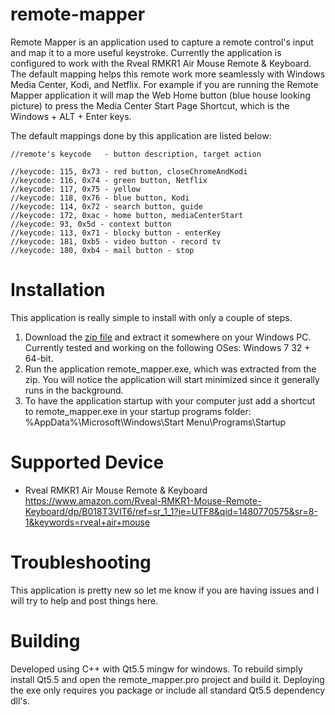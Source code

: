 # remote-mapper
Remote Mapper is an application used to capture a remote control's input and map it to a more useful keystroke.  Currently the application is configured to work with the Rveal RMKR1 Air Mouse Remote & Keyboard.  The default mapping helps this remote work more seamlessly with Windows Media Center, Kodi, and Netflix.  For example if you are running the Remote Mapper application it will map the Web Home button (blue house looking picture) to press the Media Center Start Page Shortcut, which is the Windows + ALT + Enter keys.

The default mappings done by this application are listed below:

    //remote's keycode   - button description, target action 
    
    //keycode: 115, 0x73 - red button, closeChromeAndKodi
    //keycode: 116, 0x74 - green button, Netflix
    //keycode: 117, 0x75 - yellow
    //keycode: 118, 0x76 - blue button, Kodi
    //keycode: 114, 0x72 - search button, guide
    //keycode: 172, 0xac - home button, mediaCenterStart
    //keycode: 93, 0x5d - context button
    //keycode: 113, 0x71 - blocky button - enterKey
    //keycode: 181, 0xb5 - video button - record tv
    //keycode: 180, 0xb4 - mail button - stop

# Installation

This application is really simple to install with only a couple of steps. 

1. Download the [zip file](https://github.com/ejakubowski/remote-mapper/releases/download/v1.0/remote-mapper.zip) and extract it somewhere on your Windows PC.  Currently tested and working on the following OSes: Windows 7 32 + 64-bit.
2. Run the application remote_mapper.exe, which was extracted from the zip.  You will notice the application will start minimized since it generally runs in the background.
3. To have the application startup with your computer just add a shortcut to remote_mapper.exe in your startup programs folder:
  %AppData%\Microsoft\Windows\Start Menu\Programs\Startup


# Supported Device

+ Rveal RMKR1 Air Mouse Remote & Keyboard
  https://www.amazon.com/Rveal-RMKR1-Mouse-Remote-Keyboard/dp/B018T3VIT6/ref=sr_1_1?ie=UTF8&qid=1480770575&sr=8-1&keywords=rveal+air+mouse
  

# Troubleshooting
This application is pretty new so let me know if you are having issues and I will try to help and post things here.


# Building
Developed using C++ with Qt5.5 mingw for windows.  To rebuild simply install Qt5.5 and open the remote_mapper.pro project and build it.  Deploying the exe only requires you package or include all standard Qt5.5 dependency dll's.

